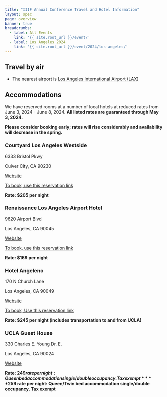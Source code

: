 ```yaml
---
title: "IIIF Annual Conference Travel and Hotel Information"
layout: spec
page: overview
banner: true 
breadcrumbs:
  - label: All Events
    link: '{{ site.root_url }}/event/'
  - label: Los Angeles 2024
    link: '{{ site.root_url }}/event/2024/los-angeles/'
---
```


## Travel by air
* The nearest airport is [Los Angeles International Airport (LAX)](https://www.flylax.com/)


## Accommodations

We have reserved rooms at a number of local hotels at reduced rates from June 3, 2024 - June 8, 2024. **All listed rates are guaranteed through May 3, 2024.**

**Please consider booking early; rates will rise considerably and availability will decrease in the spring.**


### Courtyard Los Angeles Westside

6333 Bristol Pkwy 

Culver City, CA 90230

[Website](https://www.marriott.com/en-us/hotels/laxcv-courtyard-los-angeles-westside/overview/?scid=f2ae0541-1279-4f24-b197-a979c79310b0)

[To book, use this reservation link](https://www.marriott.com/events/start.mi?id=1698102151057&key=GRP)

**Rate: $205 per night**


### Renaissance Los Angeles Airport Hotel

9620 Airport Blvd

Los Angeles, CA 90045

[Website](https://www.marriott.com/en-us/hotels/laxrr-renaissance-los-angeles-airport-hotel/overview/?scid=f2ae0541-1279-4f24-b197-a979c79310b0)

[To book, use this reservation link](https://www.marriott.com/event-reservations/reservation-link.mi?id=1699298768777&key=GRP&app=resvlink)

**Rate: $169 per night**


### Hotel Angeleno

170 N Church Lane

Los Angeles, CA 90049

[Website](https://www.hotelangeleno.com/)

[To book, Use this reservation link](https://tinyurl.com/IIIFConference2024)

**Rate: $245 per night (includes transportation to and from UCLA)**


### UCLA Guest House

330 Charles E. Young Dr. E.

Los Angeles, CA 90024

[Website](https://guesthouse.ucla.edu/)

**Rate: $249 rate per night: Queen bed accommodation single/double occupancy. Tax exempt**
**$259 rate per night: Queen/Twin bed accommodation single/double occupancy. Tax exempt**
